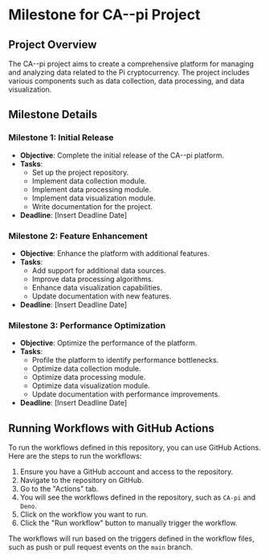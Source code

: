 # Milestone for CA--pi Project

## Project Overview

The CA--pi project aims to create a comprehensive platform for managing and analyzing data related to the Pi cryptocurrency. The project includes various components such as data collection, data processing, and data visualization.

## Milestone Details

### Milestone 1: Initial Release

- **Objective**: Complete the initial release of the CA--pi platform.
- **Tasks**:
  - Set up the project repository.
  - Implement data collection module.
  - Implement data processing module.
  - Implement data visualization module.
  - Write documentation for the project.
- **Deadline**: [Insert Deadline Date]

### Milestone 2: Feature Enhancement

- **Objective**: Enhance the platform with additional features.
- **Tasks**:
  - Add support for additional data sources.
  - Improve data processing algorithms.
  - Enhance data visualization capabilities.
  - Update documentation with new features.
- **Deadline**: [Insert Deadline Date]

### Milestone 3: Performance Optimization

- **Objective**: Optimize the performance of the platform.
- **Tasks**:
  - Profile the platform to identify performance bottlenecks.
  - Optimize data collection module.
  - Optimize data processing module.
  - Optimize data visualization module.
  - Update documentation with performance improvements.
- **Deadline**: [Insert Deadline Date]

## Running Workflows with GitHub Actions

To run the workflows defined in this repository, you can use GitHub Actions. Here are the steps to run the workflows:

1. Ensure you have a GitHub account and access to the repository.
2. Navigate to the repository on GitHub.
3. Go to the "Actions" tab.
4. You will see the workflows defined in the repository, such as `CA-pi` and `Deno`.
5. Click on the workflow you want to run.
6. Click the "Run workflow" button to manually trigger the workflow.

The workflows will run based on the triggers defined in the workflow files, such as push or pull request events on the `main` branch.
